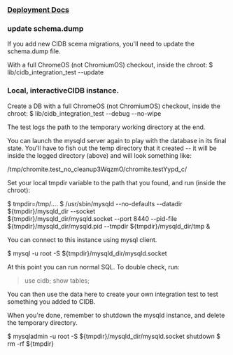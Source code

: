 ### [Deployment Docs](go/cros-cidb-admin)

### update schema.dump

If you add new CIDB scema migrations, you'll need to update the schema.dump file.

With a full ChromeOS (not ChromiumOS) checkout, inside the chroot:
  $ lib/cidb_integration_test --update

### Local, interactiveCIDB instance.

Create a DB with a full ChromeOS (not ChromiumOS) checkout, inside the chroot:
  $ lib/cidb_integration_test --debug --no-wipe

The test logs the path to the temporary working directory at the end.

You can launch the mysqld server again to play with the database in its final
state. You'll have to fish out the temp directory that it created -- it will
be inside the logged directory (above) and will look something like:

  /tmp/chromite.test_no_cleanup3WqzmO/chromite.testYypd_c/

Set your local tmpdir variable to the path that you found, and run (inside the
chroot):

  $ tmpdir=/tmp/....
  $ /usr/sbin/mysqld --no-defaults --datadir ${tmpdir}/mysqld_dir --socket \
      ${tmpdir}/mysqld_dir/mysqld.socket --port 8440 --pid-file \
      ${tmpdir}/mysqld_dir/mysqld.pid --tmpdir ${tmpdir}/mysqld_dir/tmp &

You can connect to this instance using mysql client.

  $ mysql -u root -S ${tmpdir}/mysqld_dir/mysqld.socket

At this point you can run normal SQL. To double check, run:

   > use cidb;
   > show tables;

You can then use the data here to create your own integration test to test
something you added to CIDB.

When you're done, remember to shutdown the mysqld instance, and delete the
temporary directory.

$ mysqladmin -u root -S ${tmpdir}/mysqld_dir/mysqld.socket shutdown
$ rm -rf ${tmpdir}
